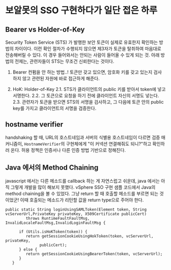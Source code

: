 # 보알못의 SSO 구현하다가 일단 접은 하루

## Bearer vs Holder-of-Key
Security Token Service (STS) 가 발행한 보안 토큰이 실제로 유효한지 확인하는 방법의 차이이다.
이런 확인 절차가 수행되지 않으면 제3자가 토큰을 탈취하여 마음대로 전송해버릴 수 있다. 이 경우 들어와서는 안되는 사람이 들어올 수 있게 되는 것.
아래 방법의 전제는, 관련자들이 STS는 무조건 신뢰한다는 것이다.

1. Bearer
컨펌을 안 하는 방법..!
토큰만 갖고 있으면, 암호화 키를 갖고 있는지 검사하지 않고 관련된 자원에 바로 접근하게 해준다.

2. HoK: Holder-of-Key
2.1. STS가 클라이언트의 public 키를 받아서 token에 넣고 서명한다.
2.2. 그 토큰으로 요청을 하기 전에 클라이언트 자신의 서명도 넣는다.
2.3. 관련자가 토큰을 받으면 STS의 서명을 검사하고, 그 다음에 토큰 안의 public key를 가지고 클라이언트의 서명을 검증한다.


## hostname verifier
handshaking 할 때, URL의 호스트네임과 서버의 식별용 호스트네임이 다르면 검증 매커니즘이, `HostnameVerifier`의 구현체에게 "이 커넥션 연결해줘도 되니?"하고 확인하러 온다.
허용 정책은 인증서나 다른 인증 방법 기반으로 정해진다. 


## Java 에서의 Method Chaining
javascript 에서는 다른 메소드를 callback 하는 게 자연스럽고 쉬운데, java 에서는 아직 그렇게 개발을 많이 해보지 못했다.
vSphere SSO 구현 샘플 코드에서 Java의 method chaining을 볼 수 있었다.
그냥 return 할 때 호출할 메소드를 부르면 되는 것이었군!
이때 호출되는 메소드가 리턴할 값을 return type으로 주어야 한다.
```
public static String loginUsingSAMLToken(Element token, String vcServerUrl,PrivateKey privateKey, X509Certificate publicCert)
         throws RuntimeFaultFaultMsg, InvalidLocaleFaultMsg,InvalidLoginFaultMsg {

      if (Utils.isHoKToken(token)) {
         return getSessionCookieUsingHokToken(token, vcServerUrl, privateKey,
               publicCert);
      } else {
         return getSessionCookieUsingBearerToken(token, vcServerUrl);
      }
   }
```